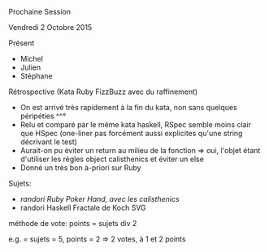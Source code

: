 Prochaine Session

Vendredi 2 Octobre 2015

Présent
- Michel
- Julien
- Stéphane

Rétrospective
(Kata Ruby FizzBuzz avec du raffinement)
- On est arrivé très rapidement à la fin du kata, non sans quelques péripéties ^^°
- Relu et comparé par le même kata haskell, RSpec semble moins clair que HSpec (one-liner pas forcément aussi explicites qu'une string décrivant le test)
- Aurait-on pu éviter un return au milieu de la fonction => oui, l'objet étant d'utiliser les règles object calisthenics et éviter un else
- Donné un très bon à-priori sur Ruby

Sujets:
- *randori Ruby Poker Hand, avec les calisthenics*
- randori Haskell Fractale de Koch SVG

méthode de vote:
points = sujets div 2

e.g. = sujets = 5, points = 2 => 2 votes, à 1 et 2 points 
